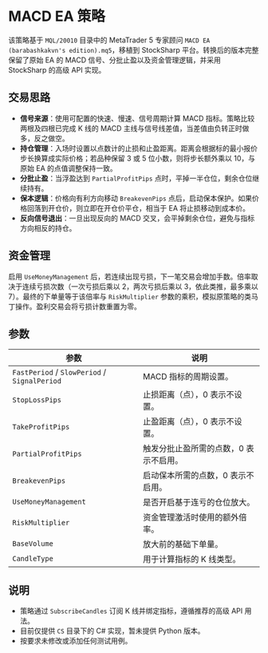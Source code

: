 # MACD EA 策略

该策略基于 `MQL/20010` 目录中的 MetaTrader 5 专家顾问 `MACD EA (barabashkakvn's edition).mq5`，移植到 StockSharp 平台。转换后的版本完整保留了原始 EA 的 MACD 信号、分批止盈以及资金管理逻辑，并采用 StockSharp 的高级 API 实现。

## 交易思路

* **信号来源**：使用可配置的快速、慢速、信号周期计算 MACD 指标。策略比较两根及四根已完成 K 线的 MACD 主线与信号线差值，当差值由负转正时做多，反之做空。
* **持仓管理**：入场时设置以点数计的止损和止盈距离。距离会根据标的最小报价步长换算成实际价格；若品种保留 3 或 5 位小数，则将步长额外乘以 10，与原始 EA 的点值调整保持一致。
* **分批止盈**：当浮盈达到 `PartialProfitPips` 点时，平掉一半仓位，剩余仓位继续持有。
* **保本逻辑**：价格向有利方向移动 `BreakevenPips` 点后，启动保本保护。如果价格回落到开仓价，则立即在开仓价平仓，相当于 EA 将止损移动到成本价。
* **反向信号退出**：一旦出现反向的 MACD 交叉，会平掉剩余仓位，避免与指标方向相反的持仓。

## 资金管理

启用 `UseMoneyManagement` 后，若连续出现亏损，下一笔交易会增加手数。倍率取决于连续亏损次数（一次亏损后乘以 2，两次亏损后乘以 3，依此类推，最多乘以 7）。最终的下单量等于该倍率与 `RiskMultiplier` 参数的乘积，模拟原策略的类马丁操作。盈利交易会将亏损计数重置为零。

## 参数

| 参数 | 说明 |
|------|------|
| `FastPeriod` / `SlowPeriod` / `SignalPeriod` | MACD 指标的周期设置。
| `StopLossPips` | 止损距离（点），0 表示不设置。
| `TakeProfitPips` | 止盈距离（点），0 表示不设置。
| `PartialProfitPips` | 触发分批止盈所需的点数，0 表示不启用。
| `BreakevenPips` | 启动保本所需的点数，0 表示不启用。
| `UseMoneyManagement` | 是否开启基于连亏的仓位放大。
| `RiskMultiplier` | 资金管理激活时使用的额外倍率。
| `BaseVolume` | 放大前的基础下单量。
| `CandleType` | 用于计算指标的 K 线类型。

## 说明

* 策略通过 `SubscribeCandles` 订阅 K 线并绑定指标，遵循推荐的高级 API 用法。
* 目前仅提供 `CS` 目录下的 C# 实现，暂未提供 Python 版本。
* 按要求未修改或添加任何测试用例。
